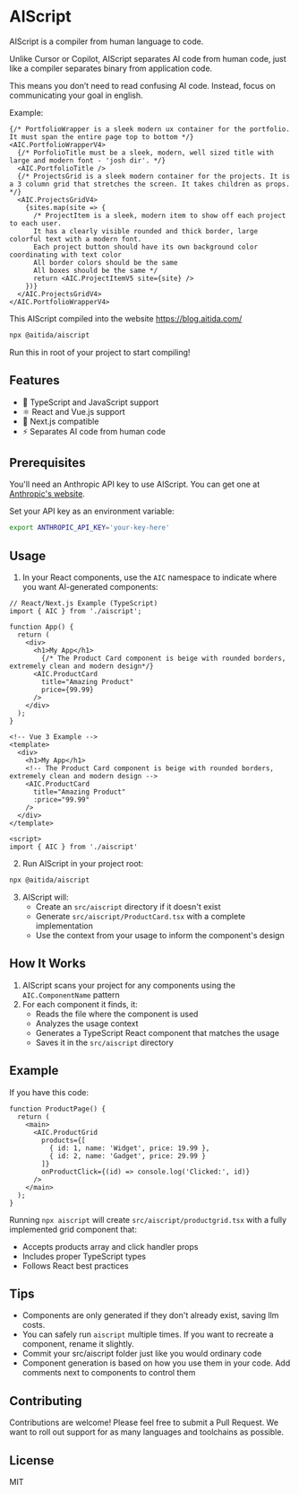 # AIScript

AIScript is a compiler from human language to code.

Unlike Cursor or Copilot, AIScript separates AI code from human code, just like a compiler separates binary from application code.

This means you don’t need to read confusing AI code. Instead, focus on  communicating your goal in english.

Example:
```tsx
{/* PortfolioWrapper is a sleek modern ux container for the portfolio. It must span the entire page top to bottom */}
<AIC.PortfolioWrapperV4>
  {/* PorfolioTitle must be a sleek, modern, well sized title with large and modern font - 'josh dir'. */}
  <AIC.PortfolioTitle />
  {/* ProjectsGrid is a sleek modern container for the projects. It is a 3 column grid that stretches the screen. It takes children as props. */}
  <AIC.ProjectsGridV4>
    {sites.map(site => {
      /* ProjectItem is a sleek, modern item to show off each project to each user.
      It has a clearly visible rounded and thick border, large colorful text with a modern font.
      Each project button should have its own background color coordinating with text color
      All border colors should be the same
      All boxes should be the same */
      return <AIC.ProjectItemV5 site={site} />
    })}
  </AIC.ProjectsGridV4>
</AIC.PortfolioWrapperV4>
```
This AIScript compiled into the website https://blog.aitida.com/


```bash
npx @aitida/aiscript
```
Run this in root of your project to start compiling!
## Features

- 📝 TypeScript and JavaScript support
- ⚛️ React and Vue.js support
- 🎯 Next.js compatible
- ⚡️ Separates AI code from human code

## Prerequisites

You'll need an Anthropic API key to use AIScript. You can get one at [Anthropic's website](https://console.anthropic.com/settings/keys).

Set your API key as an environment variable:

```bash
export ANTHROPIC_API_KEY='your-key-here'
```

## Usage

1. In your React components, use the `AIC` namespace to indicate where you want AI-generated components:

```tsx
// React/Next.js Example (TypeScript)
import { AIC } from './aiscript';

function App() {
  return (
    <div>
      <h1>My App</h1>
        {/* The Product Card component is beige with rounded borders, extremely clean and modern design*/}
      <AIC.ProductCard 
        title="Amazing Product" 
        price={99.99} 
      />
    </div>
  );
}
```

```vue
<!-- Vue 3 Example -->
<template>
  <div>
    <h1>My App</h1>
    <!-- The Product Card component is beige with rounded borders, extremely clean and modern design -->
    <AIC.ProductCard 
      title="Amazing Product"
      :price="99.99"
    />
  </div>
</template>

<script>
import { AIC } from './aiscript'
```

2. Run AIScript in your project root:

```bash
npx @aitida/aiscript
```

3. AIScript will:
   - Create an `src/aiscript` directory if it doesn't exist
   - Generate `src/aiscript/ProductCard.tsx` with a complete implementation
   - Use the context from your usage to inform the component's design

## How It Works

1. AIScript scans your project for any components using the `AIC.ComponentName` pattern
2. For each component it finds, it:
   - Reads the file where the component is used
   - Analyzes the usage context
   - Generates a TypeScript React component that matches the usage
   - Saves it in the `src/aiscript` directory

## Example

If you have this code:

```tsx
function ProductPage() {
  return (
    <main>
      <AIC.ProductGrid
        products={[
          { id: 1, name: 'Widget', price: 19.99 },
          { id: 2, name: 'Gadget', price: 29.99 }
        ]}
        onProductClick={(id) => console.log('Clicked:', id)}
      />
    </main>
  );
}
```

Running `npx aiscript` will create `src/aiscript/productgrid.tsx` with a fully implemented grid component that:
- Accepts products array and click handler props
- Includes proper TypeScript types
- Follows React best practices

## Tips

- Components are only generated if they don't already exist, saving llm costs.
- You can safely run `aiscript` multiple times. If you want to recreate a component,  rename it slightly.
- Commit your src/aiscript folder just like you would ordinary code
- Component generation is based on how you use them in your code. Add comments next to components to control them

## Contributing

Contributions are welcome! Please feel free to submit a Pull Request. We want to roll out support for as many languages and toolchains as possible.

## License

MIT